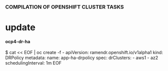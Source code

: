

### COMPILATION OF OPENSHIFT CLUSTER TASKS

update
=======
#### ocp4-dr-ha


$ cat << EOF | oc create -f -
apiVersion: ramendr.openshift.io/v1alpha1
kind: DRPolicy
metadata:
  name: app-ha-drpolicy
spec:
  drClusters:
    - aws1
    - az2
  schedulingInterval: 1m
EOF
